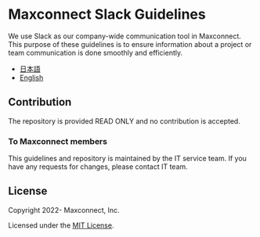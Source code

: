 # Maxconnect Slack Guidelines

We use Slack as our company-wide communication tool in Maxconnect. This purpose of these guidelines is to ensure information about a project or team communication is done smoothly and efficiently.

- [日本語](Slack_Guidelines_Ja.md)
- [English](Slack_Guidelines_En.md)

## Contribution

The repository is provided READ ONLY and no contribution is accepted.

### To Maxconnect members

This guidelines and repository is maintained by the IT service team. If you have any requests for changes, please contact IT team.

## License

Copyright 2022- Maxconnect, Inc.

Licensed under the [MIT License](LICENSE).
